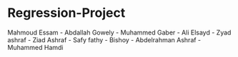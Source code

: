 # Regression-Project
Mahmoud Essam - Abdallah Gowely - Muhammed Gaber - Ali Elsayd - Zyad ashraf - Ziad Ashraf - Safy fathy - Bishoy - Abdelrahman Ashraf - Muhammed Hamdi
